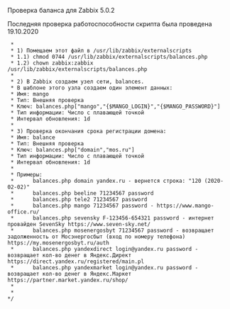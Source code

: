 Проверка баланса для Zabbix 5.0.2

Последняя проверка работоспособности скрипта была проведена 19.10.2020

     *
     * 1) Помещаем этот файл в /usr/lib/zabbix/externalscripts
     * 1.1) chmod 0744 /usr/lib/zabbix/externalscripts/balances.php
     * 1.2) chown zabbix:zabbix /usr/lib/zabbix/externalscripts/balances.php
     *
     * 2) В Zabbix создаем узел сети, balances.
     * В шаблоне этого узла создаем один элемент данных:
     * Имя: mango
     * Тип: Внешняя проверка
     * Ключ: balances.php["mango","{$MANGO_LOGIN}","{$MANGO_PASSWORD}"]
     * Тип информации: Число с плавающей точкой
     * Интервал обновления: 1d
     *
     * 3) Проверка окончания срока регистрации домена:
     * Имя: balance
     * Тип: Внешняя проверка
     * Ключ: balances.php["domain","mos.ru"]
     * Тип информации: Число с плавающей точкой
     * Интервал обновления: 1d
     *
     * Примеры:
     *      balances.php domain yandex.ru - вернется строка: "120 (2020-02-02)"
     *      balances.php beeline 71234567 password
     *      balances.php tele2 71234567 password
     *      balances.php mango 71234567 password - https://www.mango-office.ru/
     *      balances.php sevensky F-123456-654321 password - интернет провайден SevenSky https://www.seven-sky.net/
     *      balances.php mosenergosbyt 71234567 password - возвращает задолженность от Мосэнергосбыт (вход по номеру телефона) https://my.mosenergosbyt.ru/auth
     *      balances.php yandexdirect login@yandex.ru password - возвращает кол-во денег в Яндекс.Директ https://direct.yandex.ru/registered/main.pl
     *      balances.php yandexmarket login@yandex.ru password - возвращает кол-во денег в Яндекс.Маркет https://partner.market.yandex.ru/shop/
     *
     *
    */
